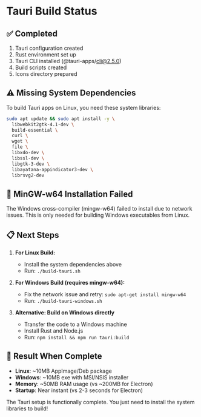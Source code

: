 # Tauri Build Status

## ✅ Completed
1. Tauri configuration created
2. Rust environment set up
3. Tauri CLI installed (@tauri-apps/cli@2.5.0)
4. Build scripts created
5. Icons directory prepared

## ⚠️ Missing System Dependencies

To build Tauri apps on Linux, you need these system libraries:

```bash
sudo apt update && sudo apt install -y \
  libwebkit2gtk-4.1-dev \
  build-essential \
  curl \
  wget \
  file \
  libxdo-dev \
  libssl-dev \
  libgtk-3-dev \
  libayatana-appindicator3-dev \
  librsvg2-dev
```

## 🚫 MinGW-w64 Installation Failed

The Windows cross-compiler (mingw-w64) failed to install due to network issues. 
This is only needed for building Windows executables from Linux.

## 📋 Next Steps

1. **For Linux Build:**
   - Install the system dependencies above
   - Run: `./build-tauri.sh`

2. **For Windows Build (requires mingw-w64):**
   - Fix the network issue and retry: `sudo apt-get install mingw-w64`
   - Run: `./build-tauri-windows.sh`

3. **Alternative: Build on Windows directly**
   - Transfer the code to a Windows machine
   - Install Rust and Node.js
   - Run: `npm install && npm run tauri:build`

## 🎯 Result When Complete

- **Linux**: ~10MB AppImage/Deb package
- **Windows**: ~10MB exe with MSI/NSIS installer
- **Memory**: ~50MB RAM usage (vs ~200MB for Electron)
- **Startup**: Near instant (vs 2-3 seconds for Electron)

The Tauri setup is functionally complete. You just need to install the system libraries to build!